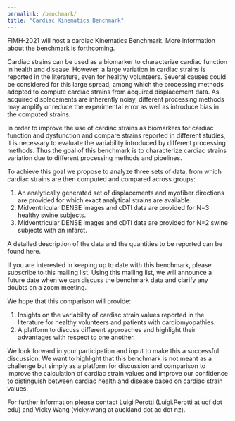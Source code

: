 ```yaml
---
permalink: /benchmark/
title: "Cardiac Kinematics Benchmark"
---
```


FIMH-2021 will host a cardiac Kinematics Benchmark. More information about the benchmark is forthcoming.

Cardiac strains can be used as a biomarker to characterize cardiac function in health and disease. However, a large variation in cardiac strains is 
reported in the literature, even for healthy volunteers. Several causes could be considered for this large spread, among which the processing methods
adopted to compute cardiac strains from acquired displacement data. As acquired displacements are inherently noisy, different processing methods may amplify
or reduce the experimental error as well as introduce bias in the computed strains. 

In order to improve the use of cardiac strains as biomarkers for cardiac function and dysfunction and compare strains reported in different studies, 
it is necessary to evaluate the variability introduced by different processing methods. Thus the goal of this benchmark is to characterize cardiac strains
variation due to different processing methods and pipelines. 

To achieve this goal we propose to analyze three sets of data, from which cardiac strains are then computed and compared across groups:
1) An analytically generated set of displacements and myofiber directions are provided for which exact analytical strains are available.
2) Midventricular DENSE images and cDTI data are provided for N=3 healthy swine subjects.
3) Midventricular DENSE images and cDTI data are provided for N=2 swine subjects with an infarct.

A detailed description of the data and the quantities to be reported can be found here.

If you are interested in keeping up to date with this benchmark, please subscribe to this mailing list. Using this mailing list, we will announce a
future date when we can discuss the benchmark data and clarify any doubts on a zoom meeting.

We hope that this comparison will provide:
1) Insights on the variability of cardiac strain values reported in the literature for healthy volunteers and patients with cardiomyopathies.
1) A platform to discuss different approaches and highlight their advantages with respect to one another.

We look forward in your participation and input to make this a successful discussion. We want to highlight that this benchmark is not meant as a challenge but simply as a platform for discussion and comparison to improve the calculation of 
cardiac strain values and improve our confidence to distinguish between cardiac health and disease based on cardiac strain values.

For further information please contact Luigi Perotti (Luigi.Perotti at ucf dot edu) and Vicky Wang (vicky.wang at auckland dot ac dot nz).
